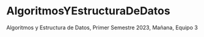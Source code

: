 # AlgoritmosYEstructuraDeDatos
Algoritmos y Estructura de Datos, Primer Semestre 2023, Mañana, Equipo 3
